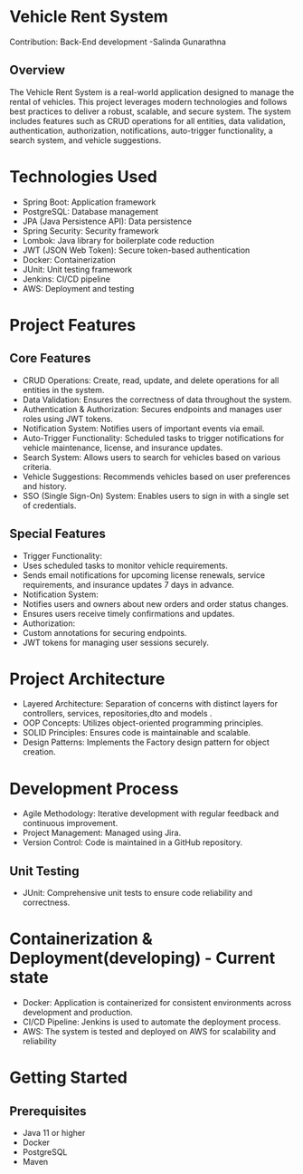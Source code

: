 #	Vehicle Rent System
Contribution:  Back-End development -Salinda Gunarathna
## Overview
The Vehicle Rent System is a real-world application designed to manage the rental of vehicles. This project leverages modern technologies and follows best practices to deliver a robust, scalable, and secure system. The system includes features such as CRUD operations for all entities, data validation, authentication, authorization, notifications, auto-trigger functionality, a search system, and vehicle suggestions.
# Technologies Used
- Spring Boot: Application framework
-	PostgreSQL: Database management
-	JPA (Java Persistence API): Data persistence
-	Spring Security: Security framework
-	Lombok: Java library for boilerplate code reduction
-	JWT (JSON Web Token): Secure token-based authentication
-	Docker: Containerization
-	JUnit: Unit testing framework
-	Jenkins: CI/CD pipeline
-	AWS: Deployment and testing
# Project Features
## Core Features
-	CRUD Operations: Create, read, update, and delete operations for all entities in the system.
-	Data Validation: Ensures the correctness of data throughout the system.
-	Authentication & Authorization: Secures endpoints and manages user roles using JWT tokens.
-	Notification System: Notifies users of important events via email.
-	Auto-Trigger Functionality: Scheduled tasks to trigger notifications for vehicle maintenance, license, and insurance updates.
-	Search System: Allows users to search for vehicles based on various criteria.
-	Vehicle Suggestions: Recommends vehicles based on user preferences and history.
-	SSO (Single Sign-On) System: Enables users to sign in with a single set of credentials.

## Special Features
-	Trigger Functionality:
-	Uses scheduled tasks to monitor vehicle requirements.
-	Sends email notifications for upcoming license renewals, service requirements, and insurance updates 7 days in advance.
-	Notification System:
-	Notifies users and owners about new orders and order status changes.
-	Ensures users receive timely confirmations and updates.
-	Authorization:
-	Custom annotations for securing endpoints.
- JWT tokens for managing user sessions securely.
# Project Architecture
-	Layered Architecture: Separation of concerns with distinct layers for controllers, services, repositories,dto and models .
-	OOP Concepts: Utilizes object-oriented programming principles.
-	SOLID Principles: Ensures code is maintainable and scalable.
-	Design Patterns: Implements the Factory design pattern for object creation.

# Development Process
-	Agile Methodology: Iterative development with regular feedback and continuous improvement.
-	Project Management: Managed using Jira.
-	Version Control: Code is maintained in a GitHub repository.
## Unit Testing
-	JUnit: Comprehensive unit tests to ensure code reliability and correctness.
# Containerization & Deployment(developing) - Current state
-	Docker: Application is containerized for consistent environments across development and production.
-	CI/CD Pipeline: Jenkins is used to automate the deployment process.
-	AWS: The system is tested and deployed on AWS for scalability and reliability

# Getting Started
## Prerequisites
-	Java 11 or higher
-	Docker
-	PostgreSQL
-	Maven
